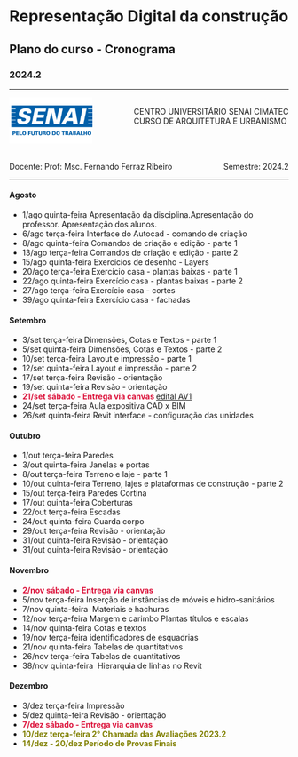 # Representação Digital da construção
## Plano do curso - Cronograma
### 2024.2

-----

<div style= "align: top;">

<span style="float: left;">
<img src="../../../figs_gerais/senai_logo.png" width="150">

</span>
<span style="float: right;"><br>
CENTRO UNIVERSITÁRIO SENAI CIMATEC <br>
CURSO DE ARQUITETURA E URBANISMO

</span>


</div>

<br><br><br><br><br><br>

<div>
    <span style="float: left;">Docente: Prof: Msc. Fernando Ferraz Ribeiro</span>
    <span style="float: right;">Semestre: 2024.2</span>
</div>

<br>

---

#### Agosto

* 1/ago	    quinta-feira	Apresentação da disciplina.Apresentação do professor. Apresentação dos alunos.
* 6/ago	    terça-feira	    Interface do Autocad - comando de criação
* 8/ago	    quinta-feira	Comandos de criação e edição - parte 1
* 13/ago	terça-feira	    Comandos de criação e edição - parte 2
* 15/ago	quinta-feira	Exercícios de desenho - Layers
* 20/ago	terça-feira	    Exercício casa - plantas baixas - parte 1
* 22/ago	quinta-feira	Exercício casa - plantas baixas - parte 2
* 27/ago	terça-feira	    Exercício casa - cortes
* 39/ago	quinta-feira	Exercício casa - fachadas

#### Setembro

* 3/set	    terça-feira	Dimensões, Cotas e Textos - parte 1
* 5/set	    quinta-feira    Dimensões, Cotas e Textos - parte 2
* 10/set	terça-feira	    Layout e impressão - parte 1
* 12/set	quinta-feira	Layout e impressão - parte 2
* 17/set	terça-feira	Revisão - orientação
* 19/set	quinta-feira	Revisão - orientação 
* <span style="color:Crimson"><b>21/set    sábado - Entrega via canvas </b></span>[edital AV1](./av1_edital_rdc.md)
* 24/set	terça-feira	Aula expositiva CAD x BIM
* 26/set	quinta-feira	Revit interface - configuração das unidades

#### Outubro

* 1/out	    terça-feira	    Paredes
* 3/out	    quinta-feira	Janelas e portas
* 8/out	    terça-feira	    Terreno e laje - parte 1
* 10/out	quinta-feira	Terreno, lajes e plataformas de construção - parte 2
* 15/out	terça-feira	    Paredes Cortina
* 17/out	quinta-feira	Coberturas
* 22/out	terça-feira	    Escadas
* 24/out	quinta-feira	Guarda corpo
* 29/out	terça-feira	    Revisão - orientação
* 31/out	quinta-feira	Revisão - orientação
* 31/out	quinta-feira	Revisão - orientação

#### Novembro

* <span style="color:Crimson"><b> 2/nov	sábado	- Entrega via canvas <!-- [avaliação Av2](./av2_edital_rdc.md) --></b></span>
* 5/nov	    terça-feira	    Inserção de instâncias de móveis e hidro-sanitários
* 7/nov	    quinta-feira	 Materiais e hachuras
* 12/nov	terça-feira	    Margem e carimbo Plantas títulos e escalas
* 14/nov	quinta-feira	Cotas e textos
* 19/nov	terça-feira	    identificadores de esquadrias
* 21/nov	quinta-feira	Tabelas de quantitativos
* 26/nov	terça-feira	    Tabelas de quantitativos
* 38/nov	quinta-feira	 Hierarquia de linhas no Revit

#### Dezembro

* 3/dez	    terça-feira	Impressão
* 5/dez	    quinta-feira	Revisão - orientação
*  <span style="color:Crimson"><b>7/dez     sábado    - Entrega via canvas</b></span><!-- [Av3](./av3_edital_rdc.md) -->
* <span style="color:Olive"><b>10/dez	terça-feira	    2° Chamada das Avaliações 2023.2</b></span>
* <span style="color:Olive"><b>14/dez - 20/dez   Período de Provas Finais</b></span>

 
